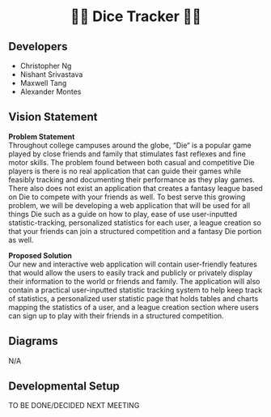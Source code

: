 <h1 align="center">🥤🎲 Dice Tracker 🎲🥤</h1>

## Developers
- Christopher Ng
- Nishant Srivastava
- Maxwell Tang
- Alexander Montes

## Vision Statement
<b>Problem Statement</b>
<br>
Throughout college campuses around the globe, “Die“ is a popular game played by close friends and family that stimulates fast reflexes and fine motor skills. The problem found between both casual and competitive Die players is there is no real application that can guide their games while feasibly tracking and documenting their performance as they play games. There also does not exist an application that creates a fantasy league based on Die to compete with your friends as well. To best serve this growing problem, we will be developing a web application that will be used for all things Die such as a guide on how to play, ease of use user-inputted statistic-tracking, personalized statistics for each user, a league creation so that your friends can join a structured competition and a fantasy Die portion as well.

<b>Proposed Solution</b>
<br>
Our new and interactive web application will contain user-friendly features that would allow the users to easily track and publicly or privately display their information to the world or friends and family. The application will also contain a practical user-inputted statistic tracking system to help keep track of statistics, a personalized user statistic page that holds tables and charts mapping the statistics of a user, and a league creation section where users can sign up to play with their friends in a structured competition.

## Diagrams
N/A

## Developmental Setup
TO BE DONE/DECIDED NEXT MEETING
